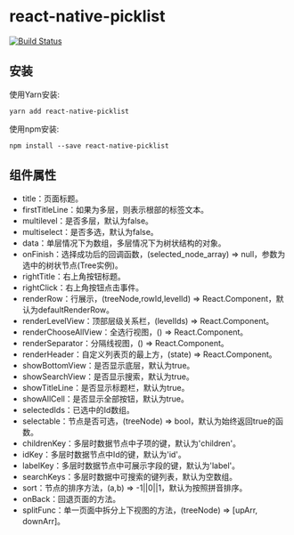 # react-native-picklist

[![Build Status](https://travis-ci.org/RNCommon/react-native-picklist.svg?branch=master)](https://travis-ci.org/RNCommon/react-native-picklist)

## 安装

使用Yarn安装:

```
yarn add react-native-picklist
```

使用npm安装:

```
npm install --save react-native-picklist
```

## 组件属性

* title：页面标题。
* firstTitleLine：如果为多层，则表示根部的标签文本。
* multilevel：是否多层，默认为false。
* multiselect：是否多选，默认为false。
* data：单层情况下为数组，多层情况下为树状结构的对象。
* onFinish：选择成功后的回调函数，(selected_node_array) => null，参数为选中的树状节点(Tree实例)。
* rightTitle：右上角按钮标题。
* rightClick：右上角按钮点击事件。
* renderRow：行展示，(treeNode,rowId,levelId) => React.Component，默认为defaultRenderRow。
* renderLevelView：顶部层级关系栏，(levelIds) => React.Component。
* renderChooseAllView：全选行视图，() => React.Component。
* renderSeparator：分隔线视图，() => React.Component。
* renderHeader：自定义列表页的最上方，(state) => React.Component。
* showBottomView：是否显示底层，默认为true。
* showSearchView：是否显示搜索，默认为true。
* showTitleLine：是否显示标题栏，默认为true。
* showAllCell：是否显示全部按钮，默认为true。
* selectedIds：已选中的Id数组。
* selectable：节点是否可选，(treeNode) => bool，默认为始终返回true的函数。
* childrenKey：多层时数据节点中子项的键，默认为'children'。
* idKey：多层时数据节点中Id的键，默认为'id'。
* labelKey：多层时数据节点中可展示字段的键，默认为'label'。
* searchKeys：多层时数据中可搜索的键列表，默认为空数组。
* sort：节点的排序方法，(a,b) => -1||0||1，默认为按照拼音排序。
* onBack：回退页面的方法。
* splitFunc：单一页面中拆分上下视图的方法，(treeNode) => [upArr, downArr]。
